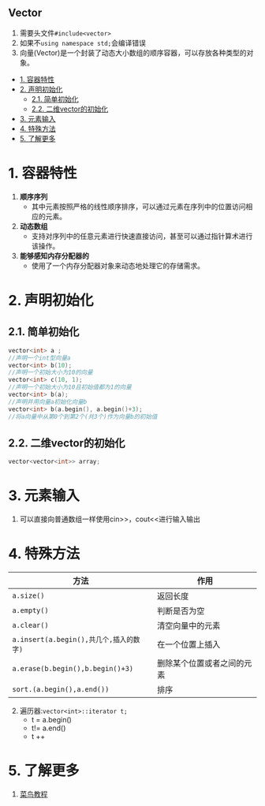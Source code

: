 Vector
---
1. 需要头文件`#include<vector>`
2. 如果不`using namespace std;`会编译错误
3. 向量(Vector)是一个封装了动态大小数组的顺序容器，可以存放各种类型的对象。

<!-- TOC -->

- [1. 容器特性](#1-容器特性)
- [2. 声明初始化](#2-声明初始化)
  - [2.1. 简单初始化](#21-简单初始化)
  - [2.2. 二维vector的初始化](#22-二维vector的初始化)
- [3. 元素输入](#3-元素输入)
- [4. 特殊方法](#4-特殊方法)
- [5. 了解更多](#5-了解更多)

<!-- /TOC -->

# 1. 容器特性
1. **顺序序列**
    + 其中元素按照严格的线性顺序排序，可以通过元素在序列中的位置访问相应的元素。
2. **动态数组**
    + 支持对序列中的任意元素进行快速直接访问，甚至可以通过指针算术进行该操作。
3. **能够感知内存分配器的**
    + 使用了一个内存分配器对象来动态地处理它的存储需求。

# 2. 声明初始化

## 2.1. 简单初始化

```c++
vector<int> a ;
//声明一个int型向量a
vector<int> b(10);
//声明一个初始大小为10的向量
vector<int> c(10, 1);
//声明一个初始大小为10且初始值都为1的向量
vector<int> b(a);
//声明并用向量a初始化向量b
vector<int> b(a.begin(), a.begin()+3);
//将a向量中从第0个到第2个(共3个)作为向量b的初始值
```

## 2.2. 二维vector的初始化
```c++
vector<vector<int>> array;
```

# 3. 元素输入
1. 可以直接向普通数组一样使用cin>>，cout<<进行输入输出

# 4. 特殊方法

| 方法                                    | 作用                       |
| --------------------------------------- | -------------------------- |
| `a.size()`                              | 返回长度                   |
| `a.empty()`                             | 判断是否为空               |
| `a.clear()`                             | 清空向量中的元素           |
| `a.insert(a.begin(),共几个,插入的数字)` | 在一个位置上插入           |
| `a.erase(b.begin(),b.begin()+3)`        | 删除某个位置或者之间的元素 |
| `sort.(a.begin(),a.end())`              | 排序                       |

2. 遍历器:`vector<int>::iterator t;`
    + t = a.begin()
    + t!= a.end()
    + t ++

# 5. 了解更多
1. <a href ="https://www.runoob.com/w3cnote/cpp-vector-container-analysis.html">菜鸟教程</a>